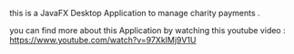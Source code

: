 this is a JavaFX Desktop Application to manage charity payments .

you can find more about this Application by watching this youtube video :
https://www.youtube.com/watch?v=97XkIMj9V1U
